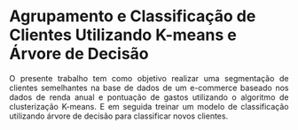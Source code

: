 # Agrupamento e Classificação de Clientes Utilizando K-means e Árvore de Decisão

<p align="justify">
O presente trabalho tem como objetivo realizar uma segmentação de clientes semelhantes na base de dados de um e-commerce baseado nos dados de renda anual e pontuação de gastos utilizando o algoritmo de clusterização K-means. E em seguida treinar um modelo de classificação utilizando árvore de decisão para classificar novos clientes.
<p/>
